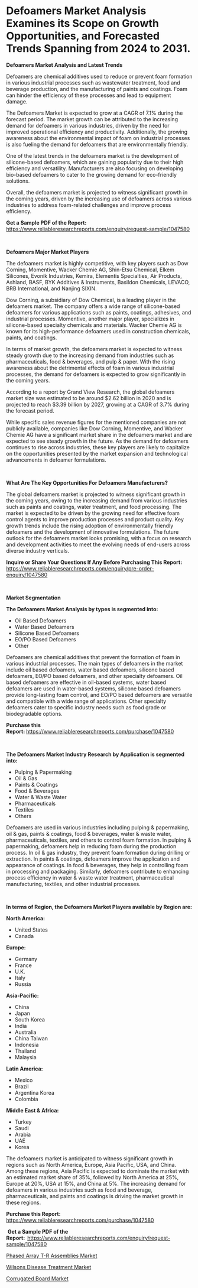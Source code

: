 <p><h1>Defoamers Market Analysis Examines its Scope on Growth Opportunities, and Forecasted Trends Spanning from 2024 to 2031.</h1></p><p><strong>Defoamers Market Analysis and Latest Trends</strong></p>
<p><p>Defoamers are chemical additives used to reduce or prevent foam formation in various industrial processes such as wastewater treatment, food and beverage production, and the manufacturing of paints and coatings. Foam can hinder the efficiency of these processes and lead to equipment damage.</p><p>The Defoamers Market is expected to grow at a CAGR of 7.1% during the forecast period. The market growth can be attributed to the increasing demand for defoamers in various industries, driven by the need for improved operational efficiency and productivity. Additionally, the growing awareness about the environmental impact of foam on industrial processes is also fueling the demand for defoamers that are environmentally friendly.</p><p>One of the latest trends in the defoamers market is the development of silicone-based defoamers, which are gaining popularity due to their high efficiency and versatility. Manufacturers are also focusing on developing bio-based defoamers to cater to the growing demand for eco-friendly solutions.</p><p>Overall, the defoamers market is projected to witness significant growth in the coming years, driven by the increasing use of defoamers across various industries to address foam-related challenges and improve process efficiency.</p></p>
<p><strong>Get a Sample PDF of the Report:&nbsp;</strong> <a href="https://www.reliableresearchreports.com/enquiry/request-sample/1047580">https://www.reliableresearchreports.com/enquiry/request-sample/1047580</a></p>
<p>&nbsp;</p>
<p><strong>Defoamers Major Market Players</strong></p>
<p><p>The defoamers market is highly competitive, with key players such as Dow Corning, Momentive, Wacker Chemie AG, Shin-Etsu Chemical, Elkem Silicones, Evonik Industries, Kemira, Elementis Specialties, Air Products, Ashland, BASF, BYK Additives & Instruments, Basildon Chemicals, LEVACO, BRB International, and Nanjing SIXIN. </p><p>Dow Corning, a subsidiary of Dow Chemical, is a leading player in the defoamers market. The company offers a wide range of silicone-based defoamers for various applications such as paints, coatings, adhesives, and industrial processes. Momentive, another major player, specializes in silicone-based specialty chemicals and materials. Wacker Chemie AG is known for its high-performance defoamers used in construction chemicals, paints, and coatings. </p><p>In terms of market growth, the defoamers market is expected to witness steady growth due to the increasing demand from industries such as pharmaceuticals, food & beverages, and pulp & paper. With the rising awareness about the detrimental effects of foam in various industrial processes, the demand for defoamers is expected to grow significantly in the coming years. </p><p>According to a report by Grand View Research, the global defoamers market size was estimated to be around $2.62 billion in 2020 and is projected to reach $3.39 billion by 2027, growing at a CAGR of 3.7% during the forecast period. </p><p>While specific sales revenue figures for the mentioned companies are not publicly available, companies like Dow Corning, Momentive, and Wacker Chemie AG have a significant market share in the defoamers market and are expected to see steady growth in the future. As the demand for defoamers continues to rise across industries, these key players are likely to capitalize on the opportunities presented by the market expansion and technological advancements in defoamer formulations.</p></p>
<p>&nbsp;</p>
<p><strong>What Are The Key Opportunities For Defoamers Manufacturers?</strong></p>
<p><p>The global defoamers market is projected to witness significant growth in the coming years, owing to the increasing demand from various industries such as paints and coatings, water treatment, and food processing. The market is expected to be driven by the growing need for effective foam control agents to improve production processes and product quality. Key growth trends include the rising adoption of environmentally friendly defoamers and the development of innovative formulations. The future outlook for the defoamers market looks promising, with a focus on research and development activities to meet the evolving needs of end-users across diverse industry verticals.</p></p>
<p><strong>Inquire or Share Your Questions If Any Before Purchasing This Report:</strong> <a href="https://www.reliableresearchreports.com/enquiry/pre-order-enquiry/1047580">https://www.reliableresearchreports.com/enquiry/pre-order-enquiry/1047580</a></p>
<p>&nbsp;</p>
<p><strong>Market Segmentation</strong></p>
<p><strong>The Defoamers Market Analysis by types is segmented into:</strong></p>
<p><ul><li>Oil Based Defoamers</li><li>Water Based Defoamers</li><li>Silicone Based Defoamers</li><li>EO/PO Based Defoamers</li><li>Other</li></ul></p>
<p><p>Defoamers are chemical additives that prevent the formation of foam in various industrial processes. The main types of defoamers in the market include oil based defoamers, water based defoamers, silicone based defoamers, EO/PO based defoamers, and other specialty defoamers. Oil based defoamers are effective in oil-based systems, water based defoamers are used in water-based systems, silicone based defoamers provide long-lasting foam control, and EO/PO based defoamers are versatile and compatible with a wide range of applications. Other specialty defoamers cater to specific industry needs such as food grade or biodegradable options.</p></p>
<p><strong>Purchase this Report:&nbsp;</strong><a href="https://www.reliableresearchreports.com/purchase/1047580">https://www.reliableresearchreports.com/purchase/1047580</a></p>
<p>&nbsp;</p>
<p><strong>The Defoamers Market Industry Research by Application is segmented into:</strong></p>
<p><ul><li>Pulping & Papermaking</li><li>Oil & Gas</li><li>Paints & Coatings</li><li>Food & Beverages</li><li>Water & Waste Water</li><li>Pharmaceuticals</li><li>Textiles</li><li>Others</li></ul></p>
<p><p>Defoamers are used in various industries including pulping & papermaking, oil & gas, paints & coatings, food & beverages, water & waste water, pharmaceuticals, textiles, and others to control foam formation. In pulping & papermaking, defoamers help in reducing foam during the production process. In oil & gas industry, they prevent foam formation during drilling or extraction. In paints & coatings, defoamers improve the application and appearance of coatings. In food & beverages, they help in controlling foam in processing and packaging. Similarly, defoamers contribute to enhancing process efficiency in water & waste water treatment, pharmaceutical manufacturing, textiles, and other industrial processes.</p></p>
<p>&nbsp;</p>
<p><strong>In terms of Region, the Defoamers Market Players available by Region are:</strong></p>
<p>
    <p> <strong> North America: </strong>
        <ul>
            <li>United States</li>
            <li>Canada</li>
        </ul>
        </p> 
    <p> <strong> Europe: </strong>
        <ul>
            <li>Germany</li>
            <li>France</li>
            <li>U.K.</li>
            <li>Italy</li>
            <li>Russia</li>
        </ul>
        </p> 
    <p> <strong> Asia-Pacific: </strong>
        <ul>
            <li>China</li>
            <li>Japan</li>
            <li>South Korea</li>
            <li>India</li>
            <li>Australia</li>
            <li>China Taiwan</li>
            <li>Indonesia</li>
            <li>Thailand</li>
            <li>Malaysia</li>
        </ul>
        </p> 
    <p> <strong> Latin America: </strong>
        <ul>
            <li>Mexico</li>
            <li>Brazil</li>
            <li>Argentina Korea</li>
            <li>Colombia</li>
        </ul>
        </p> 
    <p> <strong> Middle East & Africa: </strong>
        <ul>
            <li>Turkey</li>
            <li>Saudi</li>
            <li>Arabia</li>
            <li>UAE</li>
            <li>Korea</li>
        </ul>
    </p>
    </p>
<p><p>The defoamers market is anticipated to witness significant growth in regions such as North America, Europe, Asia Pacific, USA, and China. Among these regions, Asia Pacific is expected to dominate the market with an estimated market share of 35%, followed by North America at 25%, Europe at 20%, USA at 15%, and China at 5%. The increasing demand for defoamers in various industries such as food and beverage, pharmaceuticals, and paints and coatings is driving the market growth in these regions.</p></p>
<p><strong>Purchase this Report: </strong><a href="https://www.reliableresearchreports.com/purchase/1047580">https://www.reliableresearchreports.com/purchase/1047580</a></p>
<p>&nbsp;<strong>Get a Sample PDF of the Report:&nbsp;&nbsp;</strong><a href="https://www.reliableresearchreports.com/enquiry/request-sample/1047580">https://www.reliableresearchreports.com/enquiry/request-sample/1047580</a></p>
<p><strong></strong></p>
<p><p><a href="https://spotless-saver-8fd.notion.site/Phased-Array-T-R-Assemblies-Market-Dynamics-2024-2031-Also-about-Its-Market-Trends-Projections-an-c59494b554994df9b1feef81dbb2f4b2">Phased Array T-R Assemblies Market</a></p><p><a href="https://cautious-neon-760.notion.site/Wilsons-Disease-Treatment-Market-Size-Growing-and-Forecasted-for-period-from-2024-2031-and-provide-a346699a63fe415190a5e2687f1463a0">Wilsons Disease Treatment Market</a></p><p><a href="https://github.com/singletonthaxterkelliehr2df/Market-Research-Report-List-1/blob/main/corrugated-board-market.md">Corrugated Board Market</a></p></p>